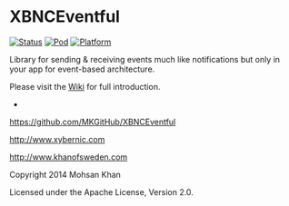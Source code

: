 XBNCEventful
============

[![Status](https://img.shields.io/badge/Status-Discontinued-red.svg)](https://github.com/MKGitHub/XBNCEventful)
[![Pod](https://img.shields.io/badge/pod-0.1.0-blue.svg)](https://github.com/MKGitHub/XBNCEventful)
[![Platform](https://img.shields.io/badge/Platforms-Mac%20OS%20X%20+%20iOS-blue.svg)](https://github.com/MKGitHub/XBNCEventful)

Library for sending &amp; receiving events much like notifications but only in your app for event-based architecture.

Please visit the [Wiki](https://github.com/MKGitHub/XBNCEventful/wiki) for full introduction.

-

   https://github.com/MKGitHub/XBNCEventful

   http://www.xybernic.com

   http://www.khanofsweden.com

   Copyright 2014 Mohsan Khan

   Licensed under the Apache License, Version 2.0.
